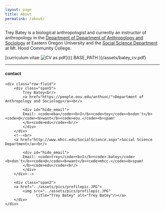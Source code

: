 ```yaml
---
layout: page
title: About
permalink: /about/
---
```


Trey Batey is a biological anthropologist and currently an instructor of anthropology in the [Department of Department of Anthropology and Sociology](https://people.eou.edu/anthsoc/)
at Eastern Oregon University and the [Social Science Department](http://www.mhcc.edu/SocialScience.aspx) at Mt. Hood Community College.

[curriculum vitae ![CV as pdf](icons16/pdf-icon.png)]({{ BASE_PATH }}/assets/batey_cv.pdf)


---


<div class="container">
<h4>contact</h4>

    <div class="row-fluid">
        <div class="span5">
            Trey Batey<br/>
            <a href="https://people.eou.edu/anthsoc/">Department of Anthropology and Sociology</a><br/>
            
            <div id="hide_email">
            Email: <code>eba</code><b>I</b><code>tey</code><b>don't</b><code>@</code><b>want</b><code>eou.</code><b>spam!
            </b><code>edu</code><br/>
            </div>
        </div>
        <!--<br>
        <a href="http://www.mhcc.edu/SocialScience.aspx">Social Science Department</a><br/>
            
            <div id="hide_email">
            Email: <code>trey</code><b>I</b><code>.batey</code><b>don't</b><code>@</code><b>want</b><code>mhcc.</code><b>spam!
            </b><code>edu</code><br/>
            </div>
        </div>-->

        <div class="span2">
        <a href="../assets/pics/profilepic.JPG">
            <img src="../assets/pics/profilepic.JPG"
                  title="Trey Batey" alt="Trey Batey"/></a>
        </div>
    </div>
</div>
